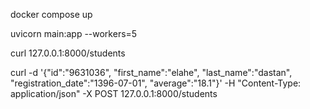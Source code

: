 docker compose up

uvicorn main:app --workers=5

curl 127.0.0.1:8000/students

curl -d '{"id":"9631036", "first_name":"elahe", "last_name":"dastan", "registration_date":"1396-07-01", "average":"18.1"}' -H "Content-Type: application/json" -X POST 127.0.0.1:8000/students
